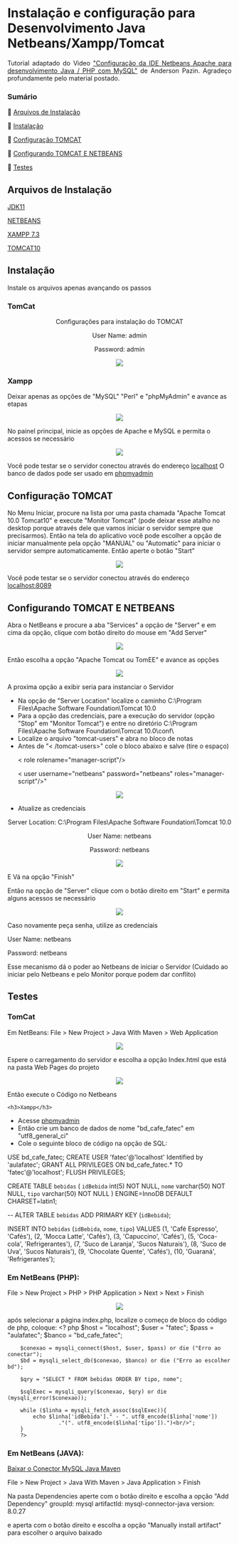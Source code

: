 # Instalação e configuração para Desenvolvimento Java Netbeans/Xampp/Tomcat

<p align="justify"> Tutorial adaptado do Video <a href="https://www.youtube.com/watch?v=1zaKXUH1XXU">"Configuração da IDE Netbeans Apache para desenvolvimento Java / PHP com MySQL"</a> de Anderson Pazin.
Agradeço profundamente pelo material postado.


### Sumário
🔹 [Arquivos de Instalação](#arquivos-de-instalação)

🔹 [Instalação](#instalação)

🔹 [Configuração TOMCAT](#configuração-TOMCAT)

🔹 [Configurando TOMCAT E NETBEANS](#configurando-TOMCAT-E-NETBEANS)

🔹 [Testes](#testes)





## Arquivos de Instalação 
<p align="justify">
<a href="https://www.oracle.com/br/java/technologies/downloads/#java11">JDK11</a>
</p>
<p align="justify">
<a href="https://netbeans.apache.org/download/">NETBEANS</a>
</p>
<p align="justify">
<a href="https://sourceforge.net/projects/xampp/files/XAMPP%20Windows/7.3.0/xampp-win32-7.3.0-0-VC15-installer.exe/download">XAMPP 7.3</a>
</p>
<p align="justify">
<a href="https://tomcat.apache.org/download-10.cgi">TOMCAT10</a>
</p>


## Instalação
<p align="justify">
Instale os arquivos apenas avançando os passos
</p>

<H3>TomCat</H3>

 <p align="center"> Configurações para instalação do TOMCAT </p>
<p align="center"> User Name: admin</p>
 <p align="center"> Password: admin</p>
 <p align="center"> <img src="https://github.com/almeidastor/JavaAmbient/blob/main/imagens/configtomcat.png"></p>


 <h3>Xampp</H3>
 Deixar apenas as opções de "MySQL" "Perl" e "phpMyAdmin" e avance as etapas
<p align="center"> <img src="https://github.com/almeidastor/JavaAmbient/blob/main/imagens/xampconfig.png"></p>

No painel principal, inicie as opções de Apache e MySQL e permita o acessos se necessário
<p align="center"> <img src="https://github.com/almeidastor/JavaAmbient/blob/main/imagens/xampconfig2.png"></p>

 Você pode testar se o servidor conectou através do endereço <a href="http://localhost/">localhost</a>
 O banco de dados pode ser usado em  <a href="https://localhost/phpmyadmin/">phpmyadmin</a>


## Configuração TOMCAT
No Menu Iniciar, procure na lista por uma pasta chamada "Apache Tomcat 10.0 Tomcat10" e execute "Monitor Tomcat" (pode deixar esse atalho no desktop porque através dele que vamos iniciar o servidor sempre que precisarmos). Então na tela do aplicativo você pode escolher a opção de iniciar manualmente pela opção "MANUAL" ou "Automatic" para iniciar o servidor sempre automaticamente. Então aperte o botão "Start"

 <p align="center"> <img src="https://github.com/almeidastor/JavaAmbient/blob/main/imagens/apacheconf2.png"></p>

 Você pode testar se o servidor conectou através do endereço <a href="http://localhost:8089/">localhost:8089</a>


## Configurando TOMCAT E NETBEANS

 Abra o NetBeans e procure a aba "Services" a opção de "Server" e em cima da opção, clique com botão direito do mouse em "Add Server"
<p align="center"> <img src="https://github.com/almeidastor/JavaAmbient/blob/main/imagens/confnettom.png"></p>


  Então escolha a opção "Apache Tomcat ou TomEE" e avance as opções
<p align="center"> <img src="https://github.com/almeidastor/JavaAmbient/blob/main/imagens/apaEEopt.png"></p>

A proxima opção a exibir seria para instanciar o Servidor

- Na opção de "Server Location" localize o caminho C:\Program Files\Apache Software Foundation\Tomcat 10.0
- Para a opção das credenciais, pare a execução do servidor (opção "Stop" em "Monitor Tomcat") e entre no diretório C:\Program Files\Apache Software Foundation\Tomcat 10.0\conf\
- Localize o arquivo "tomcat-users" e abra no bloco de notas
- Antes de "< /tomcat-users>" cole o bloco abaixo e salve (tire o espaço)
  <p>< role rolename="manager-script"/></p>
  <p>< user username="netbeans" password="netbeans" roles="manager-script"/>"</p>
<p align="center"> <img src="https://github.com/almeidastor/JavaAmbient/blob/main/imagens/rolebloque.png"></p></code>

- Atualize as credenciais
<p align="center"> Server Location: C:\Program Files\Apache Software Foundation\Tomcat 10.0</p>
<p align="center"> User Name: netbeans</p>
 <p align="center"> Password: netbeans</p>

 <p align="center"> <img src="https://github.com/almeidastor/JavaAmbient/blob/main/imagens/instancenet.png"></p>

E Vá na opção "Finish"

Então na opção de "Server" clique com o botão direito em "Start" e permita alguns acessos se necessário
 <p align="center"> <img src="https://github.com/almeidastor/JavaAmbient/blob/main/imagens/netbenasaccss.png"></p>

 <p>Caso novamente peça senha, utilize as credenciais </p>
 <p>User Name: netbeans</p>
 <p>Password: netbeans</p>

 <p>Esse mecanismo dá o poder ao Netbeans de iniciar o Servidor (Cuidado ao iniciar pelo Netbeans e pelo Monitor porque podem dar conflito)


  ## Testes

  <h3>TomCat</h3>

  Em NetBeans:
  File > New Project > Java With Maven > Web Application

 <p align="center"> <img src="https://github.com/almeidastor/JavaAmbient/blob/main/imagens/webtest.png"></p>

 Espere o carregamento do servidor e escolha a opção Index.html que está na pasta Web Pages do projeto

  <p align="center"> <img src="https://github.com/almeidastor/JavaAmbient/blob/main/imagens/webtest2.png"></p>

  Então execute o Código no Netbeans

    <h3>Xampp</h3>
- Acesse  <a href="https://localhost/phpmyadmin/">phpmyadmin</a>
- Então crie um banco de dados de nome "bd_cafe_fatec" em "utf8_general_ci" 
- Cole o seguinte bloco de código na opção de SQL:

USE bd_cafe_fatec;
CREATE USER 'fatec'@'localhost' Identified by 'aulafatec';
GRANT ALL PRIVILEGES ON bd_cafe_fatec.* TO 'fatec'@'localhost';
FLUSH PRIVILEGES;

CREATE TABLE `bebidas` (
  `idBebida` int(5) NOT NULL,
  `nome` varchar(50) NOT NULL,
  `tipo` varchar(50) NOT NULL
) ENGINE=InnoDB DEFAULT CHARSET=latin1;

--
ALTER TABLE `bebidas`
  ADD PRIMARY KEY (`idBebida`);

INSERT INTO `bebidas` (`idBebida`, `nome`, `tipo`) VALUES
(1, 'Café Espresso', 'Cafés'),
(2, 'Mocca Latte', 'Cafés'),
(3, 'Capuccino', 'Cafés'),
(5, 'Coca-cola', 'Refrigerantes'),
(7, 'Suco de Laranja', 'Sucos Naturais'),
(8, 'Suco de Uva', 'Sucos Naturais'),
(9, 'Chocolate Quente', 'Cafés'),
(10, 'Guaraná', 'Refrigerantes');

 <h3>Em NetBeans (PHP): </h3>

File > New Project > PHP > PHP Application > Next > Next > Finish

 <p align="center"> <img src="https://github.com/almeidastor/JavaAmbient/blob/main/imagens/webtest3.png"></p>

 após selecionar a página index.php, localize o começo de bloco do código de php, coloque:
        <? php
        $host = "localhost";
        $user = "fatec";
        $pass = "aulafatec";
        $banco = "bd_cafe_fatec";
        
        $conexao = mysqli_connect($host, $user, $pass) or die ("Erro ao conectar");
        $bd = mysqli_select_db($conexao, $banco) or die ("Erro ao escolher bd");
        
        $qry = "SELECT * FROM bebidas ORDER BY tipo, nome";
        
        $sqlExec = mysqli_query($conexao, $qry) or die (mysqli_error($conexao));
        
        while ($linha = mysqli_fetch_assoc($sqlExec)){
            echo $linha['idBebida']." - ". utf8_encode($linha['nome'])
                    ."(". utf8_encode($linha['tipo']).")<br/>";
        }
        ?>

 <h3>Em NetBeans (JAVA): </h3>

 <p align="justify">
<a href="https://mvnrepository.com/artifact/mysql/mysql-connector-java/8.0.27">Baixar o Conector MySQL Java Maven</a>
</p>

File > New Project > Java With Maven > Java Application > Finish

Na pasta Dependencies aperte com o botão direito e escolha a opção "Add Dependency" 
groupId: mysql
artifactId: mysql-connector-java
version: 8.0.27

e aperta com o botão direito e escolha a opção  "Manually install artifact" para escolher o arquivo baixado



    